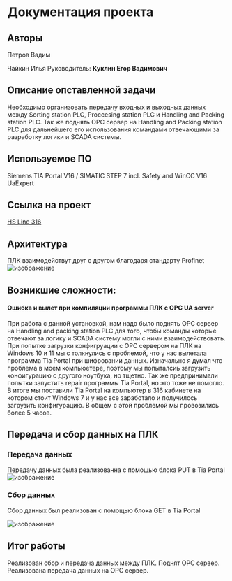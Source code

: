 # Документация проекта
## Авторы
Петров Вадим

Чайкин Илья
Руководитель: **Куклин Егор Вадимович**

## Описание опставленной задачи
Необходимо организовать передачу входных и выходных данных между Sorting station PLC, Proccesing station PLC и Handling and Packing station PLC. Так же поднять OPC сервер на Handling and Packing station PLC для дальнейшего его использования командами отвечающими за разработку логики и SCADA системы.

## Используемое ПО
Siemens TIA Portal V16 / SIMATIC STEP 7 incl. Safety and WinCC V16  
UaExpert

## Ссылка на проект
[HS Line 316](https://drive.google.com/drive/folders/10Y2lL00LheItdtCxrIDzM5lAGOLko-ze?usp=sharing)

## Архитектура
ПЛК взаимодействут друг с другом благодаря стандарту Profinet 
![изображение](https://github.com/n0th1ngs89/HS_Line_316_I-O/assets/146949002/05848d01-be59-402f-ab1c-b9a10d6a265b)


## Возникшие сложности:
#### Ошибка и вылет при компиляции программы ПЛК с OPC UA server
При работа с данной установкой, нам надо было поднять OPC сервер на Handling and packing station PLC для того, чтобы команды которые отвечают за логику и SCADA систему могли с ними взаимодействовать. При попытке 
загрузки конфигруации с OPC сервером на ПЛК на Windows 10 и 11 мы с толкнулись с проблемой, что у нас вылетала программа Tia Portal при шифровании данных. Изначально я думал что проблема в моем компьюетере, поэтому мы попыталсиь загрузить конфигурацию с другого ноутбука, но тщетно. Так же предпринимали попытки запустить repair программы Tia Portal, но это тоже не помогло. В итоге мы поставили Tia Portal на компьютер в 316 кабинете на котором стоит Windows 7 и у нас все заработало и получилось загрузить конфигурацию. В общем с этой проблемой мы провозились более 5 часов.


## Передача и сбор данных на ПЛК
### Передача данных
Передачу данных была реализованна с помощью блока PUT в Tia Portal
![изображение](https://github.com/n0th1ngs89/HS_Line_316_I-O/assets/146949002/6581da98-b933-4021-b081-be2306663c30)

### Сбор данных
Сбор данных был реализован с помощью блока GET в Tia Portal

![изображение](https://github.com/n0th1ngs89/HS_Line_316_I-O/assets/146949002/b206100b-15a7-44b3-8e9e-9ef3aa4cb85b)

## Итог работы
Реализован сбор и передача данных между ПЛК. Поднят OPC сервер. Реализована передача данных на OPC сервер. 
